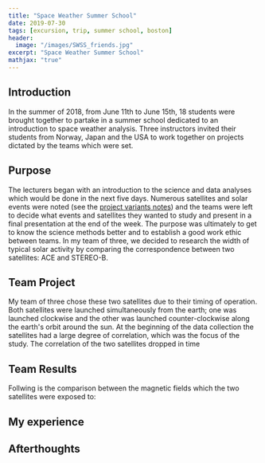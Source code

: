 ```yaml
---
title: "Space Weather Summer School"
date: 2019-07-30
tags: [excursion, trip, summer school, boston]
header:
  image: "/images/SWSS_friends.jpg"
excerpt: "Space Weather Summer School"
mathjax: "true"
---
```

## Introduction
In the summer of 2018, from June 11th to June 15th, 18 students were brought together to partake in a summer school dedicated to an introduction to space weather analysis. Three instructors invited their students from Norway, Japan and the USA to work together on projects dictated by the teams which were set.

## Purpose
The lecturers began with an introduction to the science and data analyses which would be done in the next five days. Numerous satellites and solar events were noted (see the [project variants notes](https://github.com/steinnhauser/SWSS-Boston-2018/blob/master/Project_Variants.txt)) and the teams were left to decide what events and satellites they wanted to study and present in a final presentation at the end of the week. The purpose was ultimately to get to know the science methods better and to establish a good work ethic between teams. In my team of three, we decided to research the width of typical solar activity by comparing the correspondence between two satellites: ACE and STEREO-B.

## Team Project
My team of three chose these two satellites due to their timing of operation. Both satellites were launched simultaneously from the earth; one was launched clockwise and the other was launched counter-clockwise along the earth's orbit around the sun. At the beginning of the data collection the satellites had a large degree of correlation, which was the focus of the study. The correlation of the two satellites dropped in time 

## Team Results
Follwing is the comparison between the magnetic fields which the two satellites were exposed to:
<img src="{{ site.url }}{{ site.baseurl }}/images/SWSS_Comparison-Bfields.png" alt="">

## My experience

## Afterthoughts
